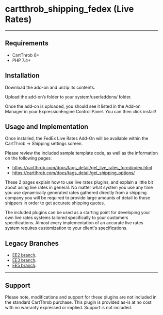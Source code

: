 # cartthrob_shipping_fedex (Live Rates)

----

## Requirements
* CartThrob 6+
* PHP 7.4+

## Installation
Download the add-on and unzip its contents.

Upload the add-on’s folder to your system/user/addons/ folder.

Once the add-on is uploaded, you should see it listed in the Add-on Manager in your ExpressionEngine Control Panel. You can then click install!

## Usage and Implementation
Once installed, the FedEx Live Rates Add-On will be available within the CartThrob -> Shipping settings screen.

Please review the included sample template code, as well as the information on the following pages: 
* https://cartthrob.com/docs/tags_detail/get_live_rates_form/index.html
* https://cartthrob.com/docs/tags_detail/get_shipping_options/

These 2 pages explain how to use live rates plugins, and explain a little bit about using live rates in general. No matter what system you use any time you use dynamically generated rates gathered directly from a shipping company you will be required to provide large amounts of detail to those shippers in order to get accurate shipping quotes.

The included plugins can be used as a starting point for developing your own live rates systems tailored specifically to your customers specifications. Almost every implementation of an accurate live rates system requires customization to your client's specifications.

## Legacy Branches
* [EE2 branch](https://github.com/CartThrob/Shipping-LiveRates-Fedex/tree/EE2).
* [EE3 branch](https://github.com/CartThrob/Shipping-LiveRates-Fedex/tree/EE3).
* [EE5 branch](https://github.com/CartThrob/Shipping-LiveRates-Fedex/tree/EE5).

---

## Support
Please note, modifications and support for these plugins are not included in the standard CartThrob purchase. This plugin is provided as-is at no cost with no warranty expressed or implied. Support is not included.
